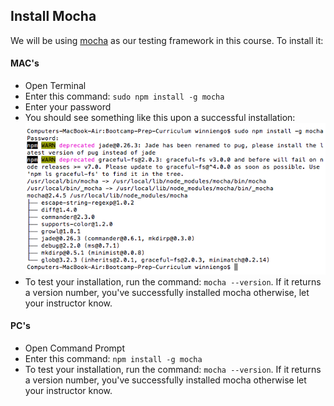 ## Install Mocha

We will be using [mocha](https://www.npmjs.com/package/mocha) as our testing framework in this course. To install it:

#### MAC's
  + Open Terminal
  + Enter this command: `sudo npm install -g mocha`
  + Enter your password
  + You should see something like this upon a successful installation:
  ![mocha_success_mac](./mocha_success_mac.png)
  + To test your installation, run the command: `mocha --version`. If it returns a version number, you've successfully installed mocha otherwise, let your instructor know.

#### PC's
  + Open Command Prompt
  + Enter this command: `npm install -g mocha`
  + To test your installation, run the command: `mocha --version`. If it returns a version number, you've successfully installed mocha otherwise let your instructor know.
